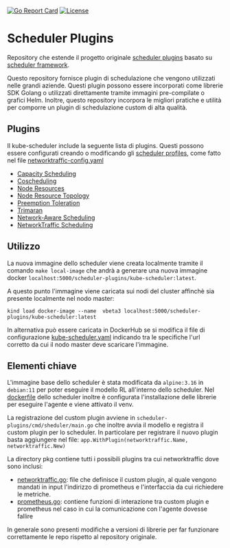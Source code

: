[![Go Report Card](https://goreportcard.com/badge/kubernetes-sigs/scheduler-plugins)](https://goreportcard.com/report/kubernetes-sigs/scheduler-plugins) [![License](https://img.shields.io/badge/License-Apache%202.0-blue.svg)](https://github.com/kubernetes-sigs/scheduler-plugins/blob/master/LICENSE)

# Scheduler Plugins

Repository che estende il progetto originale [scheduler plugins](https://github.com/kubernetes-sigs/scheduler-plugins) basato su [scheduler framework](https://kubernetes.io/docs/concepts/scheduling-eviction/scheduling-framework/).

Questo repository fornisce plugin di schedulazione che vengono utilizzati nelle grandi aziende. Questi plugin possono essere incorporati come librerie SDK Golang o utilizzati direttamente tramite immagini pre-compilate o grafici Helm. Inoltre, questo repository incorpora le migliori pratiche e utilità per comporre un plugin di schedulazione custom di alta qualità.

## Plugins

Il kube-scheduler include la seguente lista di plugins. Questi possono essere configurati creando o modificando gli
[scheduler profiles](https://kubernetes.io/docs/reference/scheduling/config/#multiple-profiles), come fatto nel file [networktraffic-config.yaml](../networktraffic-config.yaml)

* [Capacity Scheduling](pkg/capacityscheduling/README.md)
* [Coscheduling](pkg/coscheduling/README.md)
* [Node Resources](pkg/noderesources/README.md)
* [Node Resource Topology](pkg/noderesourcetopology/README.md)
* [Preemption Toleration](pkg/preemptiontoleration/README.md)
* [Trimaran](pkg/trimaran/README.md)
* [Network-Aware Scheduling](pkg/networkaware/README.md)
* [NetworkTraffic Scheduling](pkg/networktraffic/README.md)

## Utilizzo

La nuova immagine dello scheduler viene creata localmente tramite il comando `make local-image` che andrà a generare una nuova immagine docker `localhost:5000/scheduler-plugins/kube-scheduler:latest`.

A questo punto l'immagine viene caricata sui nodi del cluster affinchè sia presente localmente nel nodo master:

``` kind load docker-image --name  vbeta3 localhost:5000/scheduler-plugins/kube-scheduler:latest  ```

In alternativa può essere caricata in DockerHub se si modifica il file di configurazione [kube-scheduler.yaml](../kube-scheduler.yaml) indicando tra le specifiche l'url corretto da cui il nodo master deve scaricare l'immagine.

## Elementi chiave

L'immagine base dello scheduler è stata modificata da `alpine:3.16` in `debian:11` per poter eseguire il modello RL all'interno dello scheduler. Nel [dockerfile](build/scheduler/Dockerfile) dello scheduler inoltre è configurata l'installazione delle librerie per eseguire l'agente e viene attivato il venv.

La registrazione del custom plugin avviene in  `scheduler-plugins/cmd/sheduler/main.go` che inoltre avvia il modello e registra il custom plugin per lo scheduler.
In particolare per registrare il nuovo plugin basta aggiungere nel file:
```app.WithPlugin(networktraffic.Name, networktraffic.New)```

La directory pkg contiene tutti i possibili plugins tra cui networktraffic dove sono inclusi:
- [networktraffic.go](pkg/networktraffic/networktraffic.go): file che definisce il custom plugin, al quale vengono mandati in input l'indirizzo di prometheus e l'interfaccia da cui richiedere le metriche.
- [prometheus.go](pkg/networktraffic/prometheus.go): contiene funzioni di interazione tra custom plugin e  prometheus nel caso in cui la comunicazione con l'agente dovesse fallire

In generale sono presenti modifiche a versioni di librerie per far funzionare correttamente le repo rispetto al repository originale.
